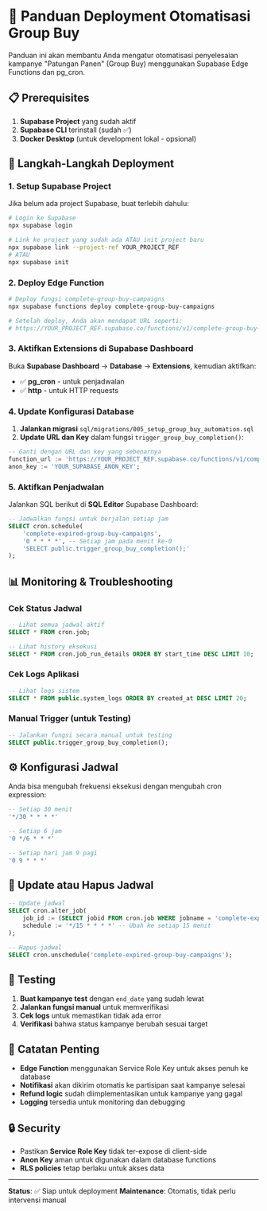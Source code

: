 # 🚀 Panduan Deployment Otomatisasi Group Buy

Panduan ini akan membantu Anda mengatur otomatisasi penyelesaian kampanye "Patungan Panen" (Group Buy) menggunakan Supabase Edge Functions dan pg_cron.

## 📋 Prerequisites

1. **Supabase Project** yang sudah aktif
2. **Supabase CLI** terinstall (sudah ✅)
3. **Docker Desktop** (untuk development lokal - opsional)

## 🔧 Langkah-Langkah Deployment

### 1. Setup Supabase Project

Jika belum ada project Supabase, buat terlebih dahulu:

```bash
# Login ke Supabase
npx supabase login

# Link ke project yang sudah ada ATAU init project baru
npx supabase link --project-ref YOUR_PROJECT_REF
# ATAU
npx supabase init
```

### 2. Deploy Edge Function

```bash
# Deploy fungsi complete-group-buy-campaigns
npx supabase functions deploy complete-group-buy-campaigns

# Setelah deploy, Anda akan mendapat URL seperti:
# https://YOUR_PROJECT_REF.supabase.co/functions/v1/complete-group-buy-campaigns
```

### 3. Aktifkan Extensions di Supabase Dashboard

Buka **Supabase Dashboard** → **Database** → **Extensions**, kemudian aktifkan:

- ✅ **pg_cron** - untuk penjadwalan
- ✅ **http** - untuk HTTP requests

### 4. Update Konfigurasi Database

1. **Jalankan migrasi** `sql/migrations/005_setup_group_buy_automation.sql`
2. **Update URL dan Key** dalam fungsi `trigger_group_buy_completion()`:

```sql
-- Ganti dengan URL dan key yang sebenarnya
function_url := 'https://YOUR_PROJECT_REF.supabase.co/functions/v1/complete-group-buy-campaigns';
anon_key := 'YOUR_SUPABASE_ANON_KEY';
```

### 5. Aktifkan Penjadwalan

Jalankan SQL berikut di **SQL Editor** Supabase Dashboard:

```sql
-- Jadwalkan fungsi untuk berjalan setiap jam
SELECT cron.schedule(
    'complete-expired-group-buy-campaigns',
    '0 * * * *', -- Setiap jam pada menit ke-0
    'SELECT public.trigger_group_buy_completion();'
);
```

## 📊 Monitoring & Troubleshooting

### Cek Status Jadwal

```sql
-- Lihat semua jadwal aktif
SELECT * FROM cron.job;

-- Lihat history eksekusi
SELECT * FROM cron.job_run_details ORDER BY start_time DESC LIMIT 10;
```

### Cek Logs Aplikasi

```sql
-- Lihat logs sistem
SELECT * FROM public.system_logs ORDER BY created_at DESC LIMIT 20;
```

### Manual Trigger (untuk Testing)

```sql
-- Jalankan fungsi secara manual untuk testing
SELECT public.trigger_group_buy_completion();
```

## ⚙️ Konfigurasi Jadwal

Anda bisa mengubah frekuensi eksekusi dengan mengubah cron expression:

```sql
-- Setiap 30 menit
'*/30 * * * *'

-- Setiap 6 jam
'0 */6 * * *'

-- Setiap hari jam 9 pagi
'0 9 * * *'
```

## 🔄 Update atau Hapus Jadwal

```sql
-- Update jadwal
SELECT cron.alter_job(
    job_id := (SELECT jobid FROM cron.job WHERE jobname = 'complete-expired-group-buy-campaigns'),
    schedule := '*/15 * * * *' -- Ubah ke setiap 15 menit
);

-- Hapus jadwal
SELECT cron.unschedule('complete-expired-group-buy-campaigns');
```

## 🧪 Testing

1. **Buat kampanye test** dengan `end_date` yang sudah lewat
2. **Jalankan fungsi manual** untuk memverifikasi
3. **Cek logs** untuk memastikan tidak ada error
4. **Verifikasi** bahwa status kampanye berubah sesuai target

## 📝 Catatan Penting

- **Edge Function** menggunakan Service Role Key untuk akses penuh ke database
- **Notifikasi** akan dikirim otomatis ke partisipan saat kampanye selesai
- **Refund logic** sudah diimplementasikan untuk kampanye yang gagal
- **Logging** tersedia untuk monitoring dan debugging

## 🔒 Security

- Pastikan **Service Role Key** tidak ter-expose di client-side
- **Anon Key** aman untuk digunakan dalam database functions
- **RLS policies** tetap berlaku untuk akses data

---

**Status**: ✅ Siap untuk deployment
**Maintenance**: Otomatis, tidak perlu intervensi manual 